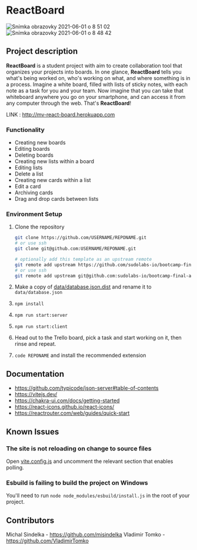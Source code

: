 # ReactBoard
![Snímka obrazovky 2021-06-01 o 8 51 02](https://user-images.githubusercontent.com/82036512/120279246-810ecf80-c2b6-11eb-95ae-108170d8d77f.png)
![Snímka obrazovky 2021-06-01 o 8 48 42](https://user-images.githubusercontent.com/82036512/120279029-43aa4200-c2b6-11eb-911c-043469fe06f7.png)


## Project description

**ReactBoard** is a student project with aim to create collaboration tool that organizes your projects into boards. In one glance, **ReactBoard** tells you what's being worked on, who's working on what, and where something is in a process. Imagine a white board, filled with lists of sticky notes, with each note as a task for you and your team. Now imagine that you can take that whiteboard anywhere you go on your smartphone, and can access it from any computer through the web. That's **ReactBoard**!

LINK : http://mv-react-board.herokuapp.com

### Functionality

- Creating new boards
- Editing boards
- Deleting boards
- Creating new lists within a board
- Editing lists
- Delete a list
- Creating new cards within a list
- Edit a card
- Archiving cards
- Drag and drop cards between lists

### Environment Setup

1. Clone the repository 

   ```sh
   git clone https://github.com/USERNAME/REPONAME.git
   # or use ssh
   git clone git@github.com:USERNAME/REPONAME.git

   # optionally add this template as an upstream remote
   git remote add upstream https://github.com/sudolabs-io/bootcamp-final-assignment.git
   # or use ssh
   git remote add upstream git@github.com:sudolabs-io/bootcamp-final-assignment.git
   ```

3. Make a copy of [data/database.json.dist](data/database.json.dist) and rename it to `data/database.json`
4. ```npm install```
5. ```npm run start:server```
6. ```npm run start:client```
7. Head out to the Trello board, pick a task and start working on it, then rinse and repeat.
8. ```code REPONAME``` and install the recommended extension


## Documentation

- <https://github.com/typicode/json-server#table-of-contents>
- <https://vitejs.dev/>
- <https://chakra-ui.com/docs/getting-started>
- <https://react-icons.github.io/react-icons/>
- <https://reactrouter.com/web/guides/quick-start>

## Known Issues

### The site is not reloading on change to source files

Open [vite.config.js](vite.config.js) and uncomment the relevant section that enables polling.

### Esbuild is failing to build the project on Windows

You'll need to run `node node_modules/esbuild/install.js` in the root of your project.

## Contributors

Michal Sindelka - https://github.com/misindelka
Vladimir Tomko - https://github.com/VladimirTomko
